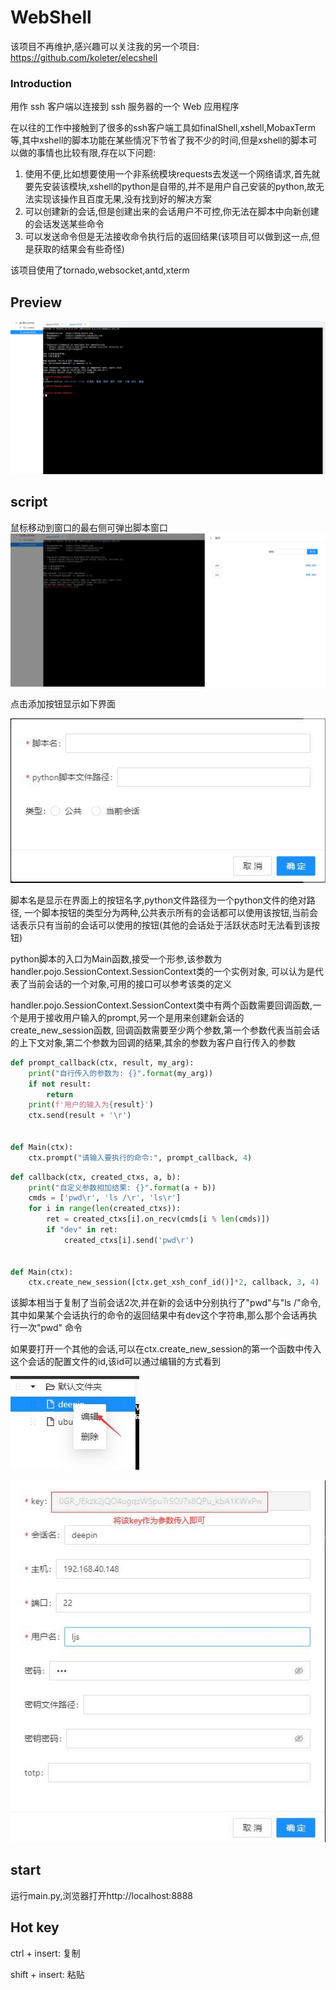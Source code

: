# WebShell

该项目不再维护,感兴趣可以关注我的另一个项目: https://github.com/koleter/elecshell

### Introduction

用作 ssh 客户端以连接到 ssh 服务器的一个 Web 应用程序

在以往的工作中接触到了很多的ssh客户端工具如finalShell,xshell,MobaxTerm等,其中xshell的脚本功能在某些情况下节省了我不少的时间,但是xshell的脚本可以做的事情也比较有限,存在以下问题:
1. 使用不便,比如想要使用一个非系统模块requests去发送一个网络请求,首先就要先安装该模块,xshell的python是自带的,并不是用户自己安装的python,故无法实现该操作且百度无果,没有找到好的解决方案
2. 可以创建新的会话,但是创建出来的会话用户不可控,你无法在脚本中向新创建的会话发送某些命令
3. 可以发送命令但是无法接收命令执行后的返回结果(该项目可以做到这一点,但是获取的结果会有些奇怪)

该项目使用了tornado,websocket,antd,xterm

## Preview

![webshell.jpg](preview/webshell.jpg)

## script
鼠标移动到窗口的最右侧可弹出脚本窗口
![script.jpg](preview/script.jpg)

点击添加按钮显示如下界面

![addScript.jpg](preview/addScript.jpg)

脚本名是显示在界面上的按钮名字,python文件路径为一个python文件的绝对路径,
一个脚本按钮的类型分为两种,公共表示所有的会话都可以使用该按钮,当前会话表示只有当前的会话可以使用的按钮(其他的会话处于活跃状态时无法看到该按钮)

python脚本的入口为Main函数,接受一个形参,该参数为handler.pojo.SessionContext.SessionContext类的一个实例对象,
可以认为是代表了当前会话的一个对象,可用的接口可以参考该类的定义


handler.pojo.SessionContext.SessionContext类中有两个函数需要回调函数,一个是用于接收用户输入的prompt,另一个是用来创建新会话的create_new_session函数,
回调函数需要至少两个参数,第一个参数代表当前会话的上下文对象,第二个参数为回调的结果,其余的参数为客户自行传入的参数

```python
def prompt_callback(ctx, result, my_arg):
    print("自行传入的参数为: {}".format(my_arg))
    if not result:
        return
    print(f'用户的输入为{result}')
    ctx.send(result + '\r')


def Main(ctx):
    ctx.prompt("请输入要执行的命令:", prompt_callback, 4)
```

```python
def callback(ctx, created_ctxs, a, b):
    print("自定义参数相加结果: {}".format(a + b))
    cmds = ['pwd\r', 'ls /\r', 'ls\r']
    for i in range(len(created_ctxs)):
        ret = created_ctxs[i].on_recv(cmds[i % len(cmds)])
        if "dev" in ret:
            created_ctxs[i].send('pwd\r')


def Main(ctx):
    ctx.create_new_session([ctx.get_xsh_conf_id()]*2, callback, 3, 4)
```
该脚本相当于复制了当前会话2次,并在新的会话中分别执行了"pwd"与"ls /"命令,其中如果某个会话执行的命令的返回结果中有dev这个字符串,那么那个会话再执行一次"pwd" 命令

如果要打开一个其他的会话,可以在ctx.create_new_session的第一个函数中传入这个会话的配置文件的id,该id可以通过编辑的方式看到

![edit.jpg](preview/edit.jpg)

![get_session_conf_key.jpg](preview/get_session_conf_key.jpg)

## start
运行main.py,浏览器打开http://localhost:8888

## Hot key
ctrl + insert: 复制

shift + insert: 粘贴
